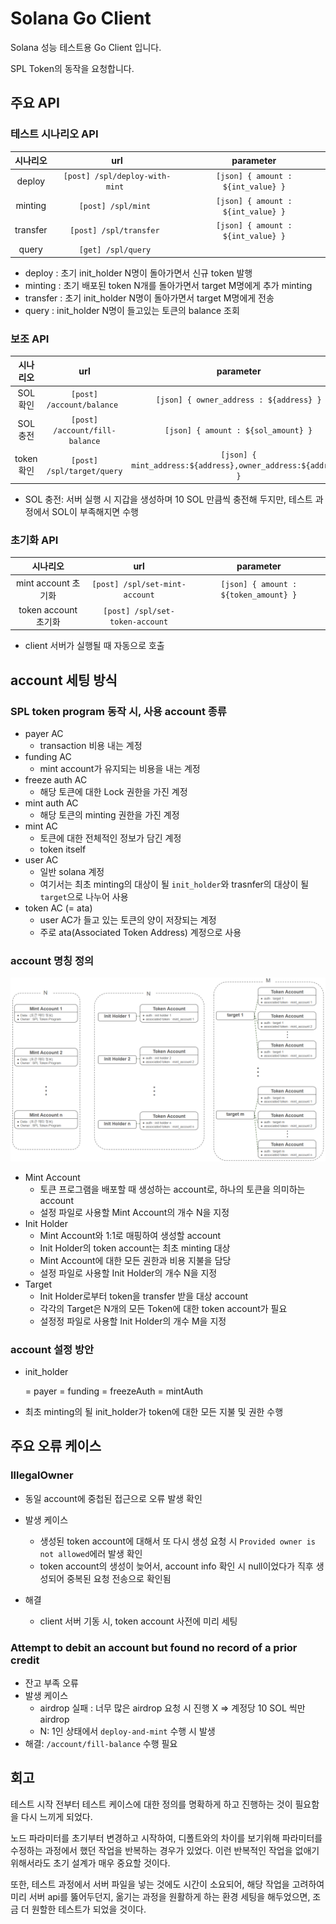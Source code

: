 # Solana Go Client



Solana 성능 테스트용 Go Client 입니다.

SPL Token의 동작을 요청합니다.



## 주요 API

### 테스트 시나리오 API

| 시나리오 |               url               |             parameter              |
| :------: | :-----------------------------: | :--------------------------------: |
|  deploy  | `[post] /spl/deploy-with-mint ` | `[json] { amount : ${int_value} }` |
| minting  |       `[post] /spl/mint `       | `[json] { amount : ${int_value} }` |
| transfer |     `[post] /spl/transfer `     | `[json] { amount : ${int_value} }` |
|  query   |       `[get] /spl/query `       |                                    |

- deploy : 초기 init_holder N명이 돌아가면서 신규 token 발행
- minting : 초기 배포된 token N개를 돌아가면서 target M명에게 추가 minting
- transfer : 초기 init_holder N명이 돌아가면서 target M명에게 전송
- query : init_holder N명이 들고있는 토큰의 balance 조회



### 보조 API

|  시나리오  |              url               |                          parameter                           |
| :--------: | :----------------------------: | :----------------------------------------------------------: |
|  SOL 확인  |   `[post] /account/balance `   |           `[json] { owner_address : ${address} }`            |
|  SOL 충전  | `[post] /account/fill-balance` |             `[json] { amount : ${sol_amount} }`              |
| token 확인 |  `[post] /spl/target/query `   | `[json] { mint_address:${address},owner_address:${address} }` |

- SOL 충전: 서버 실행 시 지갑을 생성하며 10 SOL 만큼씩 충전해 두지만, 테스트 과정에서 SOL이 부족해지면 수행



### 초기화 API

|       시나리오       |               url               |               parameter               |
| :------------------: | :-----------------------------: | :-----------------------------------: |
| mint account 초기화  | `[post] /spl/set-mint-account`  | `[json] { amount : ${token_amount} }` |
| token account 초기화 | `[post] /spl/set-token-account` |                                       |

- client 서버가 실행될 때 자동으로 호출



## account 세팅 방식

### SPL token program 동작 시, 사용 account 종류

- payer AC
  - transaction 비용 내는 계정
- funding AC
  - mint account가 유지되는 비용을 내는 계정
- freeze auth AC
  - 해당 토큰에 대한 Lock 권한을 가진 계정
- mint auth AC
  - 해당 토큰의 minting 권한을 가진 계정
- mint AC
  - 토큰에 대한 전체적인 정보가 담긴 계정
  - token itself
- user AC
  - 일반 solana 계정
  - 여기서는 최초 minting의 대상이 될 `init_holder`와 trasnfer의 대상이 될 `target`으로 나누어 사용
- token AC (= ata)
  - user AC가 들고 있는 토큰의 양이 저장되는 계정
  - 주로 ata(Associated Token Address) 계정으로 사용



### account 명칭 정의

![image](./assets/image.png)

- Mint Account
  - 토큰 프로그램을 배포할 때 생성하는 account로, 하나의 토큰을 의미하는 account
  - 설정 파일로 사용할 Mint Account의 개수 N을 지정
- Init Holder
  - Mint Account와 1:1로 매핑하여 생성할 account
  - Init Holder의 token account는 최초 minting 대상
  - Mint Account에 대한 모든 권한과 비용 지불을 담당
  - 설정 파일로 사용할 Init Holder의 개수 N을 지정
- Target
  - Init Holder로부터 token을 transfer 받을 대상 account
  - 각각의 Target은 N개의 모든 Token에 대한 token account가 필요
  - 설정정 파일로 사용할 Init Holder의 개수 M을 지정



### account 설정 방안

- init_holder

   = payer = funding = freezeAuth = mintAuth

- 최초 minting의 될 init_holder가 token에 대한 모든 지불 및 권한 수행





## 주요 오류 케이스



### IllegalOwner

- 동일 account에 중첩된 접근으로 오류 발생 확인

- 발생 케이스
  - 생성된 token account에 대해서 또 다시 생성 요청 시 `Provided owner is not allowed`에러 발생 확인
  - token account의 생성이 늦어서, account info 확인 시 null이었다가 직후 생성되어 중복된 요청 전송으로 확인됨

- 해결
  - client 서버 기동 시, token account 사전에 미리 세팅



### Attempt to debit an account but found no record of a prior credit

- 잔고 부족 오류
- 발생 케이스
  - airdrop 실패 : 너무 많은 airdrop 요청 시 진행 X => 계정당 10 SOL 씩만 airdrop
  - N: 1인 상태에서 `deploy-and-mint` 수행 시 발생
- 해결: `/account/fill-balance` 수행 필요



## 회고



테스트 시작 전부터 테스트 케이스에 대한 정의를 명확하게 하고 진행하는 것이 필요함을 다시 느끼게 되었다.

노드 파라미터를 초기부터 변경하고 시작하여, 디폴트와의 차이를 보기위해 파라미터를 수정하는 과정에서 했던 작업을 반복하는 경우가 있었다. 이런 반복적인 작업을 없애기 위해서라도 초기 설계가 매우 중요할 것이다.

또한, 테스트 과정에서 서버 파일을 넣는 것에도 시간이 소요되어, 해당 작업을 고려하여 미리 서버 api를 뚫어두던지, 옮기는 과정을 원활하게 하는 환경 세팅을 해두었으면, 조금 더 원할한 테스트가 되었을 것이다.
